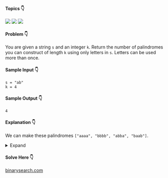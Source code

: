 #### Topics :point_down:
![](https://img.shields.io/badge/-hash--set-wheat)
![](https://img.shields.io/badge/-math-wheat)
![](https://img.shields.io/badge/-string-wheat)

#### Problem :point_down:
You are given a string `s` and an integer `k`. Return the number of palindromes you can construct of length `k` using only letters in `s`. Letters can be used more than once.
#### Sample Input :point_down:
```
s = "ab"
k = 4
```
#### Sample Output :point_down:
```
4
```
#### Explanation :point_down:
We can make these palindromes `["aaaa", "bbbb", "abba", "baab"]`.
<details>
<summary>Expand</summary>

#### Python :point_down:
```py
def solve(self, s, k):
    n = len(set(s))
    if k % 2 == 0:
        return pow(n, k//2)
    else:
        return pow(n, k//2) * n
```
#### Explanation :point_down:
First, we need to count the number of unique letters in the given string – we can do this by constructing a `hash-set`. A valid palindrome can have either even number or odd number of characters. If it is odd number, the middle character can have `n` choices assuming there are `n` unique characters.

When `k` is even, we can have `pow(n, k/2)` possibilities. And when `k` is odd, we need to multiply this number by `n` since we have `n` choices for that position.
#### Time Complexity :point_down:
```
O(n)
```
#### Space Complexity :point_down:
```
O(1)
```
</details>

#### Solve Here :point_down:
[binarysearch.com](https://binarysearch.com/problems/Palindrome-Count)

